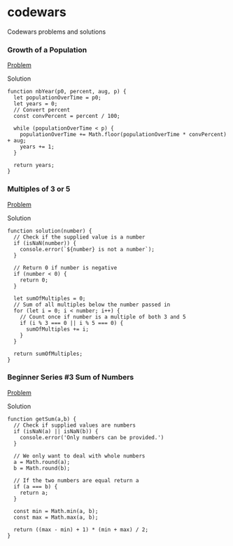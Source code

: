 # codewars
Codewars problems and solutions

### Growth of a Population
[Problem](https://www.codewars.com/kata/563b662a59afc2b5120000c6)

Solution
```
function nbYear(p0, percent, aug, p) {
  let populationOverTime = p0;
  let years = 0;
  // Convert percent
  const convPercent = percent / 100;
  
  while (populationOverTime < p) {
    populationOverTime += Math.floor(populationOverTime * convPercent) + aug;
    years += 1;
  }
  
  return years;
}
```


### Multiples of 3 or 5
[Problem](https://www.codewars.com/kata/514b92a657cdc65150000006)

Solution
```
function solution(number) {
  // Check if the supplied value is a number
  if (isNaN(number)) {
    console.error(`${number} is not a number`);
  }
  
  // Return 0 if number is negative
  if (number < 0) {
    return 0;
  }
  
  let sumOfMultiples = 0;
  // Sum of all multiples below the number passed in
  for (let i = 0; i < number; i++) {
    // Count once if number is a multiple of both 3 and 5
    if (i % 3 === 0 || i % 5 === 0) {
      sumOfMultiples += i;
    }
  }
  
  return sumOfMultiples;
}
```

### Beginner Series #3 Sum of Numbers
[Problem](https://www.codewars.com/kata/55f2b110f61eb01779000053)

Solution
```
function getSum(a,b) {
  // Check if supplied values are numbers
  if (isNaN(a) || isNaN(b)) {
    console.error('Only numbers can be provided.')
  }
  
  // We only want to deal with whole numbers
  a = Math.round(a);
  b = Math.round(b);
  
  // If the two numbers are equal return a
  if (a === b) {
    return a;
  }
  
  const min = Math.min(a, b);
  const max = Math.max(a, b);

  return ((max - min) + 1) * (min + max) / 2;
}
```
